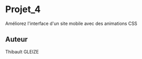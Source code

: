 # Projet_4
Améliorez l'interface d'un site mobile avec des animations CSS

## Auteur
Thibault GLEIZE